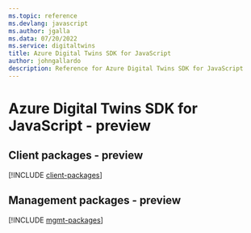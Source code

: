 ```yaml
---
ms.topic: reference
ms.devlang: javascript
ms.author: jgalla
ms.data: 07/20/2022
ms.service: digitaltwins
title: Azure Digital Twins SDK for JavaScript
author: johngallardo
description: Reference for Azure Digital Twins SDK for JavaScript
---
```

# Azure Digital Twins SDK for JavaScript - preview

## Client packages - preview
[!INCLUDE [client-packages](digital-twins-client-index.md)]
## Management packages - preview
[!INCLUDE [mgmt-packages](digital-twins-mgmt-index.md)]
